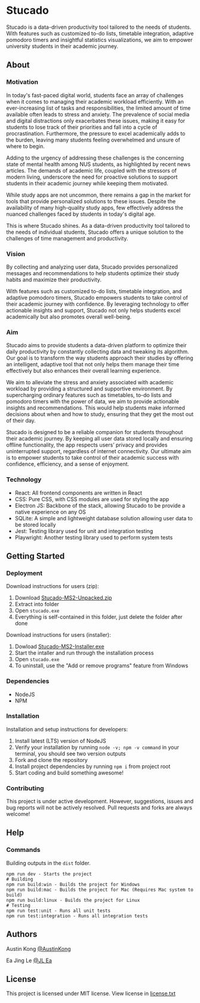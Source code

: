 # Stucado
Stucado is a data-driven productivity tool tailored to the needs of students. With features such as customized to-do lists, timetable integration, adaptive pomodoro timers and insightful statistics visualizations, we aim to empower university students in their academic journey.
## About
### Motivation
In today's fast-paced digital world, students face an array of challenges when it comes to managing their academic workload efficiently. With an ever-increasing list of tasks and responsibilities, the limited amount of time available often leads to stress and anxiety. The prevalence of social media and digital distractions only exacerbates these issues, making it easy for students to lose track of their priorities and fall into a cycle of procrastination. Furthermore, the pressure to excel academically adds to the burden, leaving many students feeling overwhelmed and unsure of where to begin.

Adding to the urgency of addressing these challenges is the concerning state of mental health among NUS students, as highlighted by recent news articles. The demands of academic life, coupled with the stressors of modern living, underscore the need for proactive solutions to support students in their academic journey while keeping them motivated.

While study apps are not uncommon, there remains a gap in the market for tools that provide personalized solutions to these issues. Despite the availability of many high-quality study apps, few effectively address the nuanced challenges faced by students in today's digital age.

This is where Stucado shines. As a data-driven productivity tool tailored to the needs of individual students, Stucado offers a unique solution to the challenges of time management and productivity.
### Vision
By collecting and analyzing user data, Stucado provides personalized messages and recommendations to help students optimize their study habits and maximize their productivity.

With features such as customized to-do lists, timetable integration, and adaptive pomodoro timers, Stucado empowers students to take control of their academic journey with confidence. By leveraging technology to offer actionable insights and support, Stucado not only helps students excel academically but also promotes overall well-being.
### Aim
Stucado aims to provide students a data-driven platform to optimize their daily productivity by constantly collecting data and tweaking its algorithm. Our goal is to transform the way students approach their studies by offering an intelligent, adaptive tool that not only helps them manage their time effectively but also enhances their overall learning experience.

We aim to alleviate the stress and anxiety associated with academic workload by providing a structured and supportive environment. By supercharging ordinary features such as timetables, to-do lists and pomodoro timers with the power of data, we aim to provide actionable insights and recommendations. This would help students make informed decisions about when and how to study, ensuring that they get the most out of their day. 

Stucado is designed to be a reliable companion for students throughout their academic journey. By keeping all user data stored locally and ensuring offline functionality, the app respects users’ privacy and provides uninterrupted support, regardless of internet connectivity. Our ultimate aim is to empower students to take control of their academic success with confidence, efficiency, and a sense of enjoyment.
### Technology
* React: All frontend components are written in React
* CSS: Pure CSS, with CSS modules are used for styling the app
* Electron JS: Backbone of the stack, allowing Stucado to be provide a native experience on any OS
* SQLite: A simple and lightweight database solution allowing user data to be stored locally
* Jest: Testing library used for unit and integration testing
* Playwright: Another testing library used to perform system tests
## Getting Started
### Deployment
Download instructions for users (zip):
1. Download [Stucado-MS2-Unpacked.zip](https://github.com/AustinKong/stucado/releases/download/v0.2.0/Stucado-MS2-Unpacked.zip)
2. Extract into folder
3. Open `stucado.exe`
4. Everything is self-contained in this folder, just delete the folder after done

Download instructions for users (installer):
1. Dowload [Stucado-MS2-Installer.exe](https://github.com/AustinKong/stucado/releases/download/v0.2.0/Stucado-MS2-Installer.exe)
2. Start the intaller and run through the installation process
3. Open `stucado.exe`
4. To uninstall, use the "Add or remove programs" feature from Windows
### Dependencies
* NodeJS
* NPM
### Installation
Installation and setup instructions for developers:
1. Install latest (LTS) version of NodeJS
2. Verify your installation by running `node -v; npm -v command` in your terminal, you should see two version outputs
3. Fork and clone the repository
4. Install project dependencies by running `npm i` from project root
5. Start coding and build something awesome!
### Contributing
This project is under active development. However, suggestions, issues and bug reports will not be actively resolved. Pull requests and forks are always welcome!
## Help
### Commands
Building outputs in the `dist` folder.

```
npm run dev - Starts the project
# Building
npm run build:win - Builds the project for Windows
npm run build:mac - Builds the project for Mac (Requires Mac system to build)
npm run build:linux - Builds the project for Linux
# Testing
npm run test:unit - Runs all unit tests
npm run test:integration - Runs all integration tests
```
## Authors
Austin Kong [@AustinKong](https://github.com/AustinKong)

Ea Jing Le [@JL Ea](https://github.com/JingLeEa)
## License
This project is licensed under MIT license. View license in [license.txt](license.txt)
